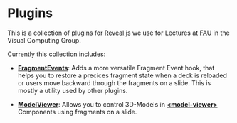 # Plugins

This is a collection of plugins for [Reveal.js](https://github.com/hakimel/reveal.js) we use for Lectures at [FAU](https://www.fau.de) in the Visual Computing Group.

Currently this collection includes:
- [**FragmentEvents**](https://github.com/frankbauer/reveal-js-plugins/tree/master/fragmentEvents): Adds a more versatile Fragment Event hook, that helps you to restore a precices fragment state when a deck is reloaded or users move backward through the fragments on a slide. This is mostly a utility used by other plugins.

- [**ModelViewer**](https://github.com/frankbauer/reveal-js-plugins/tree/master/modelViewer): Allows you to control 3D-Models in [**&lt;model-viewer&gt;**](https://modelviewer.dev) Components using fragments on a slide.